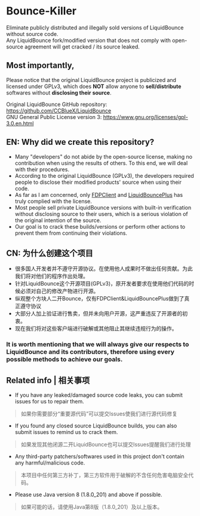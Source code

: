 # Bounce-Killer
 Eliminate publicly distributed and illegally sold versions of LiquidBounce without source code. \
 Any LiquidBounce fork/modified version that does not comply with open-source agreement will get cracked / its source leaked.
## Most importantly,
 Please notice that the original LiquidBounce project is publicized and licensed under GPLv3, which does **NOT** allow anyone to **sell/distribute** softwares without **disclosing their source**.
 
Original LiquidBounce GitHub repository: https://github.com/CCBlueX/LiquidBounce \
GNU General Public License version 3: https://www.gnu.org/licenses/gpl-3.0.en.html

## EN: Why did we create this repository?
- Many "developers" do not abide by the open-source license, making no contribution when using the results of others. To this end, we will deal with their procedures.
- According to the original LiquidBounce (GPLv3), the developers required people to disclose their modified products' source when using their code.
- As far as I am concerned, only [FDPClient](https://github.com/UnlegitMC/FDPClient) and [LiquidBouncePlus](https://github.com/WYSI-Foundation/LiquidBouncePlus) has truly complied with the license.
- Most people sell private LiquidBounce versions with built-in verification without disclosing source to their users, which is a serious violation of the original intention of the source.
- Our goal is to crack these builds/versions or perform other actions to prevent them from continuing their violations.

## CN: 为什么创建这个项目 
- 很多国人开发者并不遵守开源协议。在使用他人成果时不做出任何贡献。为此我们将对他们的程序作出处理。
- 针对LiquidBounce这个开源项目(GPLv3)，原开发者要求在使用他们代码的时候必须对自己的修改产物进行开源。
- 纵观整个方块人二开Bounce，仅有FDPClient&LiquidBouncePlus做到了真正遵守协议
- 大部分人加上验证进行售卖，但并未向用户开源，这严重违反了开源者的初衷。
- 现在我们将对这些客户端进行破解或其他阻止其继续违规行为的操作。

### It is worth mentioning that we will always give our respects to LiquidBounce and its contributors, therefore using every possible methods to achieve our goals.

## Related info | 相关事项
- If you have any leaked/damaged source code leaks, you can submit issues for us to repair them.
> 如果你需要部分“重要源代码”可以提交Issues使我们进行源代码修复
- If you found any closed source LiquidBounce builds, you can also submit issues to remind us to crack them.
> 如果发现其他闭源二开LiquidBounce也可以提交Issues提醒我们进行处理
- Any third-party patchers/softwares used in this project don't contain any harmful/malicious code.
> 本项目中任何第三方补丁，第三方软件用于破解的不含任何危害电脑安全代码。
- Please use Java version 8 (1.8.0_201) and above if possible.
>如果可能的话，请使用Java第8版（1.8.0_201）及以上版本。
